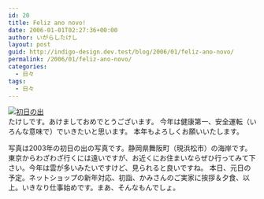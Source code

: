 ```yaml
---
id: 20
title: Feliz ano novo!
date: 2006-01-01T02:27:36+00:00
author: いがらしたけし
layout: post
guid: http://indigo-design.dev.test/blog/2006/01/feliz-ano-novo/
permalink: /2006/01/feliz-ano-novo/
categories:
  - 日々
tags:
  - 日々
---
```

<a href="http://blog-imgs-29.fc2.com/a/r/m/armadillo75/060101a.jpg" target="_blank"><img src="http://blog-imgs-29.fc2.com/a/r/m/armadillo75/060101a.jpg" alt="初日の出" border="0"></a><br />
たけしです。あけましておめでとうございます。
今年は健康第一、安全運転（いろんな意味で）でいきたいと思います。
本年もよろしくお願いいたします。

<!--more-->
写真は2003年の初日の出の写真です。静岡県舞阪町（現浜松市）の海岸です。東京からわざわざ行くには遠いですが、お近くにお住まいならぜひ行ってみて下さい。今年は雲が多いみたいですけど、見られると良いですね。
本日、元日の予定。ネットショップの新年対応、初詣、かみさんのご実家に挨拶＆夕食、以上。いきなり仕事始めです。まあ、そんなもんでしょ。